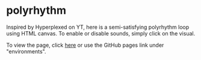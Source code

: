 # polyrhythm
Inspired by Hyperplexed on YT, here is a semi-satisfying polyrhythm loop using HTML canvas. To enable or disable sounds, simply click on the visual.

To view the page, click [here](https://aleifericsson.github.io/polyrhythm/) or use the GitHub pages link under "environments". 
